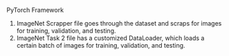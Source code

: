 PyTorch Framework 
1. ImageNet Scrapper file goes through the dataset and scraps for images for training, validation, and testing.
2. ImageNet Task 2 file has a customized DataLoader, which loads a certain batch of images for training, validation, and testing. 
